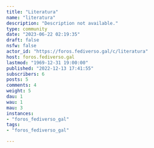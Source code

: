 ```yaml
---
title: "Literatura" 
name: "literatura"
description: "Description not available."
type: community
date: "2023-06-22 02:19:35"
draft: false
nsfw: false
actor_id: "https://foros.fediverso.gal/c/literatura"
host: foros.fediverso.gal
lastmod: "1969-12-31 19:00:00"
published: "2022-12-13 17:41:55"
subscribers: 6
posts: 5
comments: 4
weight: 5
dau: 1
wau: 1
mau: 3
instances:
- "foros_fediverso_gal"
tags: 
- "foros_fediverso_gal"

---
```

